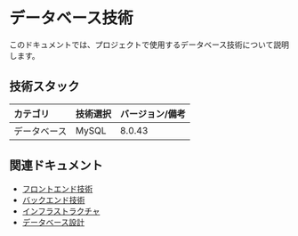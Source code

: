 # データベース技術

このドキュメントでは、プロジェクトで使用するデータベース技術について説明します。

## 技術スタック

| カテゴリ   | 技術選択 | バージョン/備考 |
| :--------- | :------- | :-------------- |
| データベース | MySQL    | 8.0.43          |

## 関連ドキュメント

- [フロントエンド技術](./frontend.md)
- [バックエンド技術](./backend.md)
- [インフラストラクチャ](./infrastructure.md)
- [データベース設計](../06_database/erd.md)

